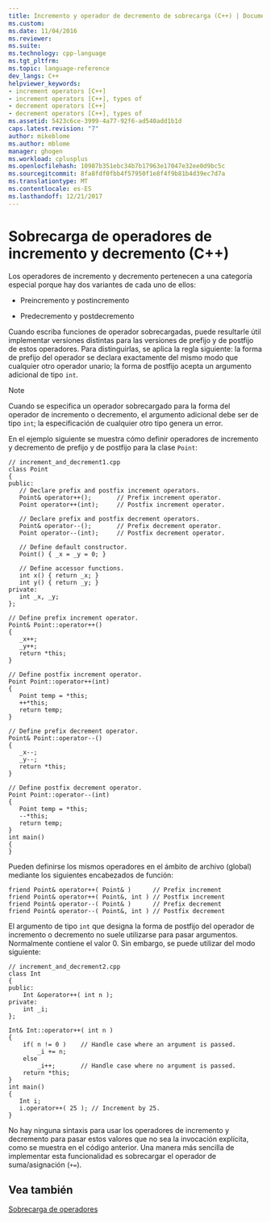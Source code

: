 ```yaml
---
title: Incremento y operador de decremento de sobrecarga (C++) | Documentos de Microsoft
ms.custom: 
ms.date: 11/04/2016
ms.reviewer: 
ms.suite: 
ms.technology: cpp-language
ms.tgt_pltfrm: 
ms.topic: language-reference
dev_langs: C++
helpviewer_keywords:
- increment operators [C++]
- increment operators [C++], types of
- decrement operators [C++]
- decrement operators [C++], types of
ms.assetid: 5423c6ce-3999-4a77-92f6-ad540add1b1d
caps.latest.revision: "7"
author: mikeblome
ms.author: mblome
manager: ghogen
ms.workload: cplusplus
ms.openlocfilehash: 10987b351ebc34b7b17963e17047e32ee0d9bc5c
ms.sourcegitcommit: 8fa8fdf0fbb4f57950f1e8f4f9b81b4d39ec7d7a
ms.translationtype: MT
ms.contentlocale: es-ES
ms.lasthandoff: 12/21/2017
---
```

# <a name="increment-and-decrement-operator-overloading-c"></a>Sobrecarga de operadores de incremento y decremento (C++)
Los operadores de incremento y decremento pertenecen a una categoría especial porque hay dos variantes de cada uno de ellos:  
  
-   Preincremento y postincremento  
  
-   Predecremento y postdecremento  
  
 Cuando escriba funciones de operador sobrecargadas, puede resultarle útil implementar versiones distintas para las versiones de prefijo y de postfijo de estos operadores. Para distinguirlas, se aplica la regla siguiente: la forma de prefijo del operador se declara exactamente del mismo modo que cualquier otro operador unario; la forma de postfijo acepta un argumento adicional de tipo `int`.  
  
> [!NOTE]
>  Cuando se especifica un operador sobrecargado para la forma del operador de incremento o decremento, el argumento adicional debe ser de tipo `int`; la especificación de cualquier otro tipo genera un error.  
  
 En el ejemplo siguiente se muestra cómo definir operadores de incremento y decremento de prefijo y de postfijo para la clase `Point`:  
  
```  
// increment_and_decrement1.cpp  
class Point  
{  
public:  
   // Declare prefix and postfix increment operators.  
   Point& operator++();       // Prefix increment operator.  
   Point operator++(int);     // Postfix increment operator.  
  
   // Declare prefix and postfix decrement operators.  
   Point& operator--();       // Prefix decrement operator.  
   Point operator--(int);     // Postfix decrement operator.  
  
   // Define default constructor.  
   Point() { _x = _y = 0; }  
  
   // Define accessor functions.  
   int x() { return _x; }  
   int y() { return _y; }  
private:  
   int _x, _y;  
};  
  
// Define prefix increment operator.  
Point& Point::operator++()  
{  
   _x++;  
   _y++;  
   return *this;  
}  
  
// Define postfix increment operator.  
Point Point::operator++(int)  
{  
   Point temp = *this;  
   ++*this;  
   return temp;  
}  
  
// Define prefix decrement operator.  
Point& Point::operator--()  
{  
   _x--;  
   _y--;  
   return *this;  
}  
  
// Define postfix decrement operator.  
Point Point::operator--(int)  
{  
   Point temp = *this;  
   --*this;  
   return temp;  
}  
int main()  
{  
}  
```  
  
 Pueden definirse los mismos operadores en el ámbito de archivo (global) mediante los siguientes encabezados de función:  
  
```  
friend Point& operator++( Point& )      // Prefix increment  
friend Point& operator++( Point&, int ) // Postfix increment  
friend Point& operator--( Point& )      // Prefix decrement  
friend Point& operator--( Point&, int ) // Postfix decrement  
```  
  
 El argumento de tipo `int` que designa la forma de postfijo del operador de incremento o decremento no suele utilizarse para pasar argumentos. Normalmente contiene el valor 0. Sin embargo, se puede utilizar del modo siguiente:  
  
```  
// increment_and_decrement2.cpp  
class Int  
{  
public:  
    Int &operator++( int n );  
private:  
    int _i;  
};  
  
Int& Int::operator++( int n )  
{  
    if( n != 0 )    // Handle case where an argument is passed.  
        _i += n;  
    else  
        _i++;       // Handle case where no argument is passed.  
    return *this;  
}  
int main()  
{  
   Int i;  
   i.operator++( 25 ); // Increment by 25.  
}  
```  
  
 No hay ninguna sintaxis para usar los operadores de incremento y decremento para pasar estos valores que no sea la invocación explícita, como se muestra en el código anterior. Una manera más sencilla de implementar esta funcionalidad es sobrecargar el operador de suma/asignación (`+=`).  
  
## <a name="see-also"></a>Vea también  
 [Sobrecarga de operadores](../cpp/operator-overloading.md)